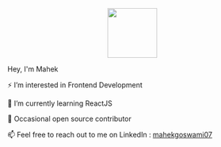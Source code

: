 <div id="header" align="center">
  <img src="https://media.giphy.com/media/M9gbBd9nbDrOTu1Mqx/giphy.gif" width="100"/>
</div>

Hey, I'm Mahek 

⚡ I’m interested in Frontend Development

🌱 I’m currently learning ReactJS

👀 Occasional open source contributor

📫 Feel free to reach out to me on LinkedIn : <a href="https://www.linkedin.com/in/mahekgoswami07/"> mahekgoswami07 </a>
  
